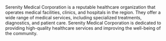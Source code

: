 Serenity Medical Corporation is a reputable healthcare organization that operates medical facilities, clinics, and hospitals in the region. They offer a wide range of medical services, including specialized treatments, diagnostics, and patient care. Serenity Medical Corporation is dedicated to providing high-quality healthcare services and improving the well-being of the community.
